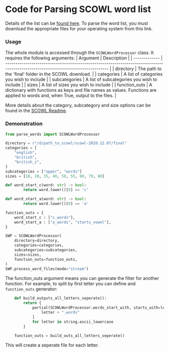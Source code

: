 # Code for Parsing SCOWL word list
 
Details of the list can be [found here](https://github.com/en-wl/wordlist). To parse the word list, you must download the appropriate files for your operating system from this link.

### Usage
The whole module is accessed through the `SCOWLWordProcessor` class.
It requires the following arguments:
| Argument      | Description                                                                                                                       |
| ------------- | --------------------------------------------------------------------------------------------------------------------------------- |
| directory     | The path to the 'final' folder in the SCOWL download.                                                                             |
| categories    | A list of categories you wish to include                                                                                          |
| subcategories | A list of subcategories you wish to include                                                                                       |
| sizes         | A list of sizes you wish to include                                                                                               |
| function_outs | A dictionary with functions as keys and file names as values. Functions are applied to words and, when True, output to the files. |

More details about the category, subcategory and size options can be found in the [SCOWL Readme](http://wordlist.aspell.net/scowl-readme/).

### Demonstration

```python
from parse_words import SCOWLWordProcessor

directory = r"/d/path_to_scowl/scowl-2020.12.07/final"
categories = [
    "english",
    "british",
    "british_z",
]
subcategories = ["upper", "words"]
sizes = [10, 20, 35, 40, 50, 55, 60, 70, 80]

def word_start_c(word: str) -> bool:
        return word.lower()[0] == 'c'

def word_start_a(word: str) -> bool:
        return word.lower()[0] == 'a' 

function_outs = {
    word_start_c : ["c_words"],
    word_start_a : ["a_words", "starts_vowel"],
}

SWP = SCOWLWordProcessor(
    directory=directory,
    categories=categories,
    subcategories=subcategories,
    sizes=sizes,
    function_outs=function_outs,
)
SWP.process_word_files(mode="stream")
```

The function_outs argument means you can generate the filter for another function. For example, to split by first letter you can define and `function_outs` generator:
```python
    def build_outputs_all_letters_seperate():
        return {
            partial(SCOWLWordProcessor.words_start_with, starts_with=letter): [
                letter + "_words"
            ]
            for letter in string.ascii_lowercase
        }

    function_outs = build_outs_all_letters_seperate()
```
This will create a seperate file for each letter.
